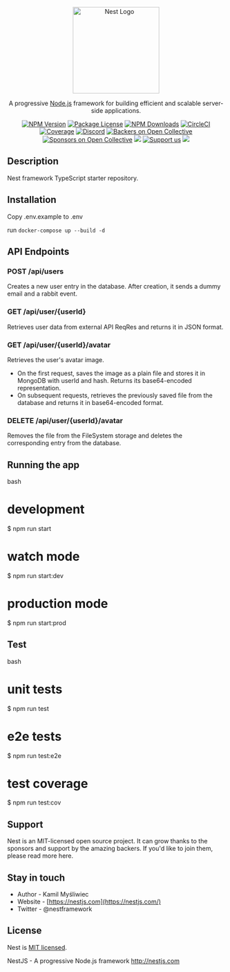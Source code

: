 <p align="center">
  <a href="http://nestjs.com/" target="blank"><img src="https://nestjs.com/img/logo-small.svg" width="200" alt="Nest Logo" /></a>
</p>

[circleci-image]: https://img.shields.io/circleci/build/github/nestjs/nest/master?token=abc123def456
[circleci-url]: https://circleci.com/gh/nestjs/nest

<p align="center">A progressive <a href="http://nodejs.org" target="_blank">Node.js</a> framework for building efficient and scalable server-side applications.</p>

<p align="center">
  <a href="https://www.npmjs.com/~nestjscore" target="_blank"><img src="https://img.shields.io/npm/v/@nestjs/core.svg" alt="NPM Version" /></a>
  <a href="https://www.npmjs.com/~nestjscore" target="_blank"><img src="https://img.shields.io/npm/l/@nestjs/core.svg" alt="Package License" /></a>
  <a href="https://www.npmjs.com/~nestjscore" target="_blank"><img src="https://img.shields.io/npm/dm/@nestjs/common.svg" alt="NPM Downloads" /></a>
  <a href="https://circleci.com/gh/nestjs/nest" target="_blank"><img src="https://img.shields.io/circleci/build/github/nestjs/nest/master" alt="CircleCI" /></a>
  <a href="https://coveralls.io/github/nestjs/nest?branch=master" target="_blank"><img src="https://coveralls.io/repos/github/nestjs/nest/badge.svg?branch=master#9" alt="Coverage" /></a>
  <a href="https://discord.gg/G7Qnnhy" target="_blank"><img src="https://img.shields.io/badge/discord-online-brightgreen.svg" alt="Discord"/></a>
  <a href="https://opencollective.com/nest#backer" target="_blank"><img src="https://opencollective.com/nest/backers/badge.svg" alt="Backers on Open Collective" /></a>
  <a href="https://opencollective.com/nest#sponsor" target="_blank"><img src="https://opencollective.com/nest/sponsors/badge.svg" alt="Sponsors on Open Collective" /></a>
  <a href="https://paypal.me/kamilmysliwiec" target="_blank"><img src="https://img.shields.io/badge/Donate-PayPal-ff3f59.svg"/></a>
  <a href="https://opencollective.com/nest#sponsor"  target="_blank"><img src="https://img.shields.io/badge/Support%20us-Open%20Collective-41B883.svg" alt="Support us"></a>
  <a href="https://twitter.com/nestframework" target="_blank"><img src="https://img.shields.io/twitter/follow/nestframework.svg?style=social&label=Follow"></a>
</p>

## Description

Nest framework TypeScript starter repository.

## Installation


Copy .env.example to .env

run `docker-compose up --build -d`

## API Endpoints

### POST /api/users

Creates a new user entry in the database. After creation, it sends a dummy email and a rabbit event.

### GET /api/user/{userId}

Retrieves user data from external API ReqRes and returns it in JSON format.

### GET /api/user/{userId}/avatar

Retrieves the user's avatar image.

- On the first request, saves the image as a plain file and stores it in MongoDB with userId and hash. Returns its base64-encoded representation.
- On subsequent requests, retrieves the previously saved file from the database and returns it in base64-encoded format.

### DELETE /api/user/{userId}/avatar

Removes the file from the FileSystem storage and deletes the corresponding entry from the database.

## Running the app

bash
# development
$ npm run start

# watch mode
$ npm run start:dev

# production mode
$ npm run start:prod

## Test

bash
# unit tests
$ npm run test

# e2e tests
$ npm run test:e2e

# test coverage
$ npm run test:cov

## Support

Nest is an MIT-licensed open source project. It can grow thanks to the sponsors and support by the amazing backers. If you'd like to join them, please read more here.

## Stay in touch

- Author - Kamil Myśliwiec
- Website - [https://nestjs.com](https://nestjs.com/)
- Twitter - @nestframework

## License

Nest is [MIT licensed](LICENSE).

NestJS - A progressive Node.js framework
http://nestjs.com
